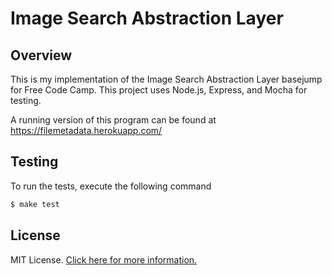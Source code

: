 # Image Search Abstraction Layer


## Overview

This is my implementation of the Image Search Abstraction Layer basejump for Free Code Camp.  This project uses Node.js, Express, and Mocha for testing.

A running version of this program can be found at https://filemetadata.herokuapp.com/

## Testing

To run the tests, execute the following command

```bash
$ make test
```

## License

MIT License. [Click here for more information.](LICENSE.md)
